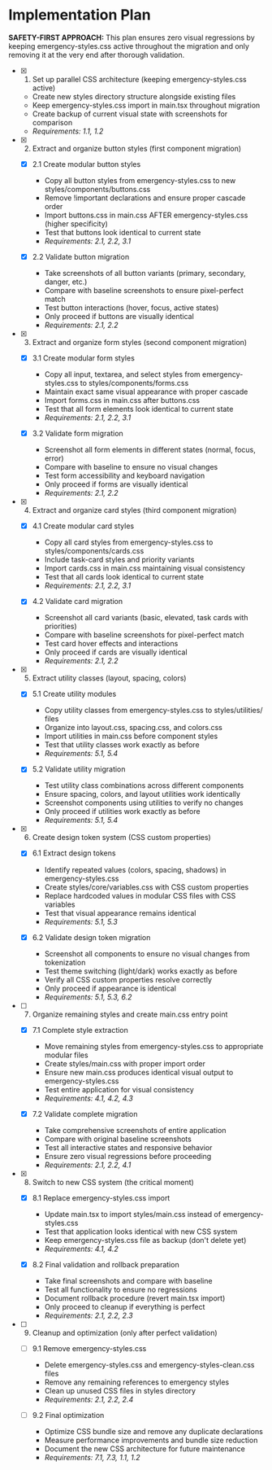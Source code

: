 # Implementation Plan

**SAFETY-FIRST APPROACH:** This plan ensures zero visual regressions by keeping emergency-styles.css active throughout the migration and only removing it at the very end after thorough validation.

- [x] 1. Set up parallel CSS architecture (keeping emergency-styles.css active)

  - Create new styles directory structure alongside existing files
  - Keep emergency-styles.css import in main.tsx throughout migration
  - Create backup of current visual state with screenshots for comparison
  - _Requirements: 1.1, 1.2_

- [x] 2. Extract and organize button styles (first component migration)

  - [x] 2.1 Create modular button styles

    - Copy all button styles from emergency-styles.css to new styles/components/buttons.css
    - Remove !important declarations and ensure proper cascade order
    - Import buttons.css in main.css AFTER emergency-styles.css (higher specificity)
    - Test that buttons look identical to current state
    - _Requirements: 2.1, 2.2, 3.1_

  - [x] 2.2 Validate button migration

    - Take screenshots of all button variants (primary, secondary, danger, etc.)
    - Compare with baseline screenshots to ensure pixel-perfect match
    - Test button interactions (hover, focus, active states)
    - Only proceed if buttons are visually identical
    - _Requirements: 2.1, 2.2_

- [x] 3. Extract and organize form styles (second component migration)

  - [x] 3.1 Create modular form styles

    - Copy all input, textarea, and select styles from emergency-styles.css to styles/components/forms.css
    - Maintain exact same visual appearance with proper cascade
    - Import forms.css in main.css after buttons.css
    - Test that all form elements look identical to current state
    - _Requirements: 2.1, 2.2, 3.1_

  - [x] 3.2 Validate form migration

    - Screenshot all form elements in different states (normal, focus, error)
    - Compare with baseline to ensure no visual changes
    - Test form accessibility and keyboard navigation
    - Only proceed if forms are visually identical
    - _Requirements: 2.1, 2.2_

- [x] 4. Extract and organize card styles (third component migration)

  - [x] 4.1 Create modular card styles

    - Copy all card styles from emergency-styles.css to styles/components/cards.css
    - Include task-card styles and priority variants
    - Import cards.css in main.css maintaining visual consistency
    - Test that all cards look identical to current state
    - _Requirements: 2.1, 2.2, 3.1_

  - [x] 4.2 Validate card migration

    - Screenshot all card variants (basic, elevated, task cards with priorities)
    - Compare with baseline screenshots for pixel-perfect match
    - Test card hover effects and interactions
    - Only proceed if cards are visually identical
    - _Requirements: 2.1, 2.2_

- [x] 5. Extract utility classes (layout, spacing, colors)

  - [x] 5.1 Create utility modules

    - Copy utility classes from emergency-styles.css to styles/utilities/ files
    - Organize into layout.css, spacing.css, and colors.css
    - Import utilities in main.css before component styles
    - Test that utility classes work exactly as before
    - _Requirements: 5.1, 5.4_

  - [x] 5.2 Validate utility migration

    - Test utility class combinations across different components
    - Ensure spacing, colors, and layout utilities work identically
    - Screenshot components using utilities to verify no changes
    - Only proceed if utilities work exactly as before
    - _Requirements: 5.1, 5.4_

- [x] 6. Create design token system (CSS custom properties)

  - [x] 6.1 Extract design tokens

    - Identify repeated values (colors, spacing, shadows) in emergency-styles.css
    - Create styles/core/variables.css with CSS custom properties
    - Replace hardcoded values in modular CSS files with CSS variables
    - Test that visual appearance remains identical
    - _Requirements: 5.1, 5.3_

  - [x] 6.2 Validate design token migration

    - Screenshot all components to ensure no visual changes from tokenization
    - Test theme switching (light/dark) works exactly as before
    - Verify all CSS custom properties resolve correctly
    - Only proceed if appearance is identical
    - _Requirements: 5.1, 5.3, 6.2_

- [ ] 7. Organize remaining styles and create main.css entry point

  - [x] 7.1 Complete style extraction

    - Move remaining styles from emergency-styles.css to appropriate modular files
    - Create styles/main.css with proper import order
    - Ensure new main.css produces identical visual output to emergency-styles.css
    - Test entire application for visual consistency
    - _Requirements: 4.1, 4.2, 4.3_

  - [x] 7.2 Validate complete migration

    - Take comprehensive screenshots of entire application
    - Compare with original baseline screenshots
    - Test all interactive states and responsive behavior
    - Ensure zero visual regressions before proceeding
    - _Requirements: 2.1, 2.2, 4.1_

- [x] 8. Switch to new CSS system (the critical moment)

  - [x] 8.1 Replace emergency-styles.css import

    - Update main.tsx to import styles/main.css instead of emergency-styles.css
    - Test that application looks identical with new CSS system
    - Keep emergency-styles.css file as backup (don't delete yet)
    - _Requirements: 4.1, 4.2_

  - [x] 8.2 Final validation and rollback preparation

    - Take final screenshots and compare with baseline
    - Test all functionality to ensure no regressions
    - Document rollback procedure (revert main.tsx import)
    - Only proceed to cleanup if everything is perfect
    - _Requirements: 2.1, 2.2, 2.3_

- [ ] 9. Cleanup and optimization (only after perfect validation)

  - [ ] 9.1 Remove emergency-styles.css

    - Delete emergency-styles.css and emergency-styles-clean.css files
    - Remove any remaining references to emergency styles
    - Clean up unused CSS files in styles directory
    - _Requirements: 2.1, 2.2, 2.4_

  - [ ] 9.2 Final optimization
    - Optimize CSS bundle size and remove any duplicate declarations
    - Measure performance improvements and bundle size reduction
    - Document the new CSS architecture for future maintenance
    - _Requirements: 7.1, 7.3, 1.1, 1.2_
